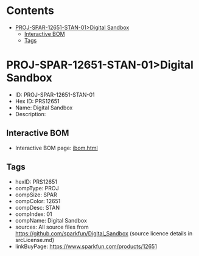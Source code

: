 



Contents
========

* [PROJ-SPAR-12651-STAN-01>Digital Sandbox](#proj-spar-12651-stan-01digital-sandbox)
	* [Interactive BOM](#interactive-bom)
	* [Tags](#tags)

# PROJ-SPAR-12651-STAN-01>Digital Sandbox

- ID: PROJ-SPAR-12651-STAN-01
- Hex ID: PRS12651
- Name: Digital Sandbox
- Description: 

## Interactive BOM

- Interactive BOM page: [ibom.html](kicad/bom/ibom.html)

## Tags

- hexID: PRS12651
- oompType: PROJ
- oompSize: SPAR
- oompColor: 12651
- oompDesc: STAN
- oompIndex: 01
- oompName: Digital Sandbox
- sources: All source files from https://github.com/sparkfun/Digital_Sandbox (source licence details in srcLicense.md)
- linkBuyPage: https://www.sparkfun.com/products/12651
